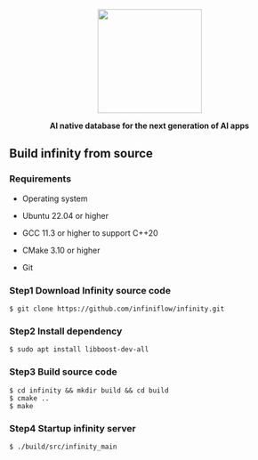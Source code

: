 <div align="center">
  <img width="187" src="https://user-images.githubusercontent.com/93570324/234273798-a55dc1c5-a79f-4d96-be15-d098ab74d468.jpeg"/>
</div>

<p align="center">
    <b>AI native database for the next generation of AI apps</b>
</p>

## Build infinity from source
### Requirements

-   Operating system

-   Ubuntu 22.04 or higher

-   GCC 11.3 or higher to support C++20

-   CMake 3.10 or higher

-   Git

### Step1 Download Infinity source code

```shell
$ git clone https://github.com/infiniflow/infinity.git
```

### Step2 Install dependency

```shell
$ sudo apt install libboost-dev-all
```
### Step3 Build source code

```shell
$ cd infinity && mkdir build && cd build
$ cmake ..
$ make
```

### Step4 Startup infinity server

```shell
$ ./build/src/infinity_main
```
